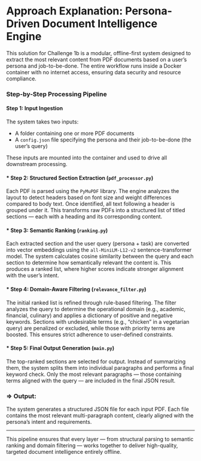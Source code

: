 # Approach Explanation: Persona-Driven Document Intelligence Engine

This solution for Challenge 1b is a modular, offline-first system designed to extract the most relevant content from PDF documents based on a user’s persona and job-to-be-done. The entire workflow runs inside a Docker container with no internet access, ensuring data security and resource compliance.

### Step-by-Step Processing Pipeline

####  Step 1: Input Ingestion  
The system takes two inputs:
- A folder containing one or more PDF documents
- A `config.json` file specifying the persona and their job-to-be-done (the user’s query)

These inputs are mounted into the container and used to drive all downstream processing.

#### * Step 2: Structured Section Extraction (`pdf_processor.py`)  
Each PDF is parsed using the `PyMuPDF` library. The engine analyzes the layout to detect headers based on font size and weight differences compared to body text. Once identified, all text following a header is grouped under it. This transforms raw PDFs into a structured list of titled sections — each with a heading and its corresponding content.

#### * Step 3: Semantic Ranking (`ranking.py`)  
Each extracted section and the user query (persona + task) are converted into vector embeddings using the `all-MiniLM-L12-v2` sentence-transformer model. The system calculates cosine similarity between the query and each section to determine how semantically relevant the content is. This produces a ranked list, where higher scores indicate stronger alignment with the user’s intent.

#### * Step 4: Domain-Aware Filtering (`relevance_filter.py`)  
The initial ranked list is refined through rule-based filtering. The filter analyzes the query to determine the operational domain (e.g., academic, financial, culinary) and applies a dictionary of positive and negative keywords. Sections with undesirable terms (e.g., “chicken” in a vegetarian query) are penalized or excluded, while those with priority terms are boosted. This ensures strict adherence to user-defined constraints.

#### * Step 5: Final Output Generation (`main.py`)  
The top-ranked sections are selected for output. Instead of summarizing them, the system splits them into individual paragraphs and performs a final keyword check. Only the most relevant paragraphs — those containing terms aligned with the query — are included in the final JSON result.

### => Output:
The system generates a structured JSON file for each input PDF. Each file contains the most relevant multi-paragraph content, clearly aligned with the persona’s intent and requirements.

---

This pipeline ensures that every layer — from structural parsing to semantic ranking and domain filtering — works together to deliver high-quality, targeted document intelligence entirely offline.
